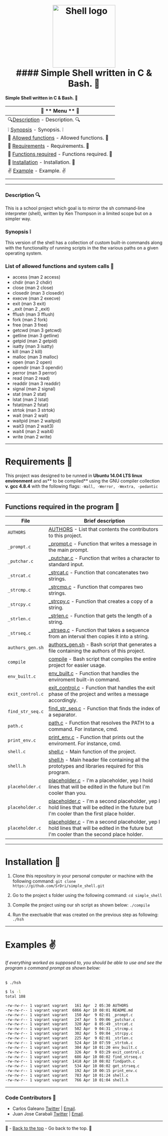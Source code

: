 <h1 align="center">
  <br>
  <a href="http://www.amitmerchant.com/electron-markdownify"><img src="https://i.imgur.com/8moVcJU.png" alt="Shell logo" width="200"></a>
  <br>
#### Simple Shell written in C & Bash. 💎
  <br>
</h1>

#### Simple Shell written in C & Bash. 💎

| 🐔 ** Menu ** 🐔 |
| ------------ |
| 🔍[Description](https://github.com/SrDri/simple_shell#description- "Description]") - Description. 🔍 |
| ❕ [Synopsis](https://github.com/SrDri/simple_shell#synopsis- "Synopsis]") - Synopsis. ❕ |
| 📃 [Allowed functions](https://github.com/SrDri/simple_shell#list-of-allowed-functions-and-system-calls- "Allowed functions]") - Allowed functions. 📃 |
| 📢 [Requirements](https://github.com/SrDri/simple_shell#requirements- "Requirements]") - Requirements. 📢 |
| 🐺 [Functions required](https://github.com/SrDri/simple_shell#functions-required-in-the-program- "Functions required]") - Functions required. 🐺 |
| 🔨 [Installation](https://github.com/SrDri/simple_shell#installation- "Installation]") - Installation. 🔨 |
| ✌️ [Example](https://github.com/SrDri/simple_shell#example- "#examples-%EF%B8%8F]") - Example. ✌️ |
|   |
------------
### Description 🔍
This is a school project which goal is to mirror the sh command-line interpreter (shell), written by Ken Thompson in a limited scope but on a simpler way.

### Synopsis ❕
This version of the shell has a collection of custom built-in commands along with the functionality of running scripts in the the various paths on a given operating system.

### List of allowed functions and system calls 📃
- access (man 2 access)
- chdir (man 2 chdir)
- close (man 2 close)
- closedir (man 3 closedir)
- execve (man 2 execve)
- exit (man 3 exit)
- _exit (man 2 _exit)
- fflush (man 3 fflush)
- fork (man 2 fork)
- free (man 3 free)
- getcwd (man 3 getcwd)
- getline (man 3 getline)
- getpid (man 2 getpid)
- isatty (man 3 isatty)
- kill (man 2 kill)
- malloc (man 3 malloc)
- open (man 2 open)
- opendir (man 3 opendir)
- perror (man 3 perror)
- read (man 2 read)
- readdir (man 3 readdir)
- signal (man 2 signal)
- stat (man 2 stat)
- lstat (man 2 lstat)
- fstat(man 2 fstat)
- strtok (man 3 strtok)
- wait (man 2 wait)
- waitpid (man 2 waitpid)
- wait3 (man 2 wait3)
- wait4 (man 2 wait4)
- write (man 2 write)

------------

# Requirements 📢
This project was designed to be runned in **Ubuntu 14.04 LTS linux environment** and as** to be compiled** using the GNU compiler collection **v. gcc 4.8.4** with the following flags:
`-Wall, -Werror, -Wextra, -pedantic`

------------

## Functions required in the program 🐺

|   **File**    |  **Brief description**                       |
|---------------|---------------------------------------|
|  `AUTHORS`	|  [AUTHORS](https://github.com/SrDri/simple_shell/blob/main/AUTHORS "AUTHORS") - List that contents the contributors to this project.|
|  `_prompt.c`	|  [_prompt.c](https://github.com/SrDri/simple_shell/blob/main/_prompt.c "_prompt.c]") - Function that writes a message in the main prompt.|
|  `_putchar.c` |[_putchar.c](https://github.com/SrDri/simple_shell/blob/main/_putchar.c "_putchar.c]") - Function that writes a character to standard input.|
|  `_strcat.c`	|  [_strcat.c](https://github.com/SrDri/simple_shell/blob/main/_strcat.c "_strcat.c]") - Function that concatenates two strings.|
|  `_strcmp.c`	|  [_strcmp.c](https://github.com/SrDri/simple_shell/blob/main/_strcmp.c "_strcmp.c]") - Function that compares two strings.|
|  `_strcpy.c`	|  [_strcpy.c](https://github.com/SrDri/simple_shell/blob/main/_strcmp.c "_strcpy.c]") - Function that creates a copy of a string.|
|  `_strlen.c`	|  [_strlen.c](https://github.com/SrDri/simple_shell/blob/main/_strlen.c "_strlen.c]") - Function that gets the length of a string.|
|  `_strseq.c`	|  [_strseq.c](https://github.com/SrDri/simple_shell/blob/main/_strseq.c "_strseq.c]") - Function that takes a sequence from an interval then copies it into a string.|
|  `authors_gen.sh`	|  [authors_gen.sh](https://github.com/SrDri/simple_shell/blob/main/authors_gen.sh "authors_gen.sh]") - Bash script that generates a file containing the authors of this project.|
|  `compile`	|  [compile](https://github.com/SrDri/simple_shell/blob/main/compile "compile]") - Bash script that compiles the entire project for easier usage.|
|  `env_built.c`	|  [env_built.c](https://github.com/SrDri/simple_shell/blob/main/env_built.c "env_built.c]") - Function that handles the enviroment built-in command.|
|  `exit_control.c`	|  [exit_control.c](https://github.com/SrDri/simple_shell/blob/main/exit_control.c "exit_control.c]") - Function that handles the exit phase of the project and writes a message accordingly.|
|  `find_str_seq.c`	|  [find_str_seq.c](https://github.com/SrDri/simple_shell/blob/main/find_str_seq.c "find_str_seq.c]") - Function that finds the index of a separator.|
|  `path.c`	|  [path.c](https://github.com/SrDri/simple_shell/blob/main/path.c "path.c]") - Function that resolves the PATH to a command. For instance, cmd.|
|  `print_env.c`	|  [print_env.c](https://github.com/SrDri/simple_shell/blob/main/print_env.c "print_env.c]") - Function that prints out the enviroment. For instance, cmd.|
|  `shell.c`	|  [shell.c](https://github.com/SrDri/simple_shell/blob/main/shell.c "shell.c]") - Main function of the project.|
|  `shell.h`	|  [shell.h](https://github.com/SrDri/simple_shell/blob/main/shell.c "shell.h]") - Main header file containing all the prototypes and libraries required for this program.|
|  `placeholder.c`	|  [placeholder.c](https://github.com/SrDri/simple_shell/blob/main/placeholder.c "placeholder.c]") - I'm a placeholder, yep I hold lines that will be edited in the future but I'm cooler than you.|
|  `placeholder.c`	|  [placeholder.c](https://github.com/SrDri/simple_shell/blob/main/placeholder.c "placeholder.c]") - I'm a second placeholder, yep I hold lines that will be edited in the future but I'm cooler than the first place holder.|
|  `placeholder.c`	|  [placeholder.c](https://github.com/SrDri/simple_shell/blob/main/placeholder.c "placeholder.c]") - I'm a second placeholder, yep I hold lines that will be edited in the future but I'm cooler than the second place holder.|

------------

# Installation 🔨
1.  Clone this repository in your personal computer or machine with the following command:
`git clone https://github.com/SrDri/simple_shell.git`

2.  Go to the project s folder using the following command:
`cd simple_shell`

3.  Compile the project using our sh script as shown below:
`./compile`

4.  Run the exectuable that was created on the previous step as following:
`./hsh`

------------

# Examples ✌️

######  If everything worked as supposed to, you should be able to use and see the program s command prompt as shown below:

```bash
$ ./hsh
```
```bash
$ ls -l
total 108

-rw-rw-r-- 1 vagrant vagrant   161 Apr  2 05:30 AUTHORS
-rw-rw-r-- 1 vagrant vagrant  6866 Apr 10 08:01 README.md
-rw-rw-r-- 1 vagrant vagrant   150 Apr  9 02:01 _prompt.c
-rw-rw-r-- 1 vagrant vagrant   247 Apr  5 09:06 _putchar.c
-rw-rw-r-- 1 vagrant vagrant   320 Apr  8 05:49 _strcat.c
-rw-rw-r-- 1 vagrant vagrant   502 Apr  9 04:31 _strcmp.c
-rw-rw-r-- 1 vagrant vagrant   302 Apr  5 09:04 _strcpy.c
-rw-rw-r-- 1 vagrant vagrant   225 Apr  9 02:01 _strlen.c
-rw-rw-r-- 1 vagrant vagrant   524 Apr 10 07:59 _strtok.c
-rw-rw-r-- 1 vagrant vagrant   304 Apr 10 01:20 env_built.c
-rw-rw-r-- 1 vagrant vagrant   326 Apr  9 03:29 exit_control.c
-rw-rw-r-- 1 vagrant vagrant   686 Apr 10 08:02 find_strseq.c
-rw-rw-r-- 1 vagrant vagrant  1418 Apr 10 08:02 findpath.c
-rw-rw-r-- 1 vagrant vagrant   534 Apr 10 08:02 get_strseq.c
-rw-rw-r-- 1 vagrant vagrant   192 Apr 10 00:15 print_env.c
-rw-rw-r-- 1 vagrant vagrant   783 Apr 10 01:24 shell.c
-rw-rw-r-- 1 vagrant vagrant   766 Apr 10 01:04 shell.h
```
------------

### Code Contributors 💩
- Carlos Galeano [Twitter](https://twitter.com/CarlosG19285722) | [Email](dnny419@gmail.com).
- Juan Jose Carabali [Twitter](https://twitter.com/Juanjch_22) | [Email](juanjcarabali@gmail.com).

------------
🔼 - [Back to the top](https://github.com/SrDri/simple_shell# "Back to the top]") - Go back to the top. 🔼

